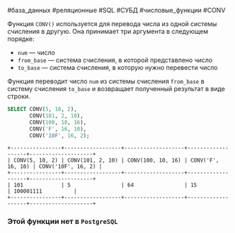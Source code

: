 #база_данных #реляционные #SQL #СУБД #числовые_функции #CONV

Функция `CONV()` используется для перевода числа из одной системы счисления в другую. Она принимает три аргумента в следующем порядке:
- `num` — число
- `from_base` — система счисления, в которой представлено число
- `to_base` — система счисления, в которую нужно перевести число

Функция переводит число `num` из системы счисления `from_base` в систему счисления `to_base` и возвращает полученный результат в виде строки.
```sql
SELECT CONV(5, 10, 2),
       CONV(101, 2, 10),
       CONV(100, 10, 16),
       CONV('F', 16, 10),
       CONV('10F', 16, 2);
```
```
+----------------+------------------+-------------------+-------------------+--------------------+
| CONV(5, 10, 2) | CONV(101, 2, 10) | CONV(100, 10, 16) | CONV('F', 16, 10) | CONV('10F', 16, 2) |
+----------------+------------------+-------------------+-------------------+--------------------+
| 101            | 5                | 64                | 15                | 100001111          |
+----------------+------------------+-------------------+-------------------+--------------------+
```

### Этой функции нет в `PostgreSQL`
